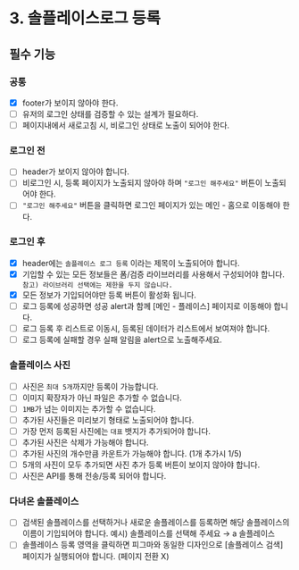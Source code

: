 # 3. 솔플레이스로그 등록

## 필수 기능

### 공통

- [x] footer가 보이지 않아야 한다.
- [ ] 유저의 로그인 상태를 검증할 수 있는 설계가 필요하다.
- [ ] 페이지내에서 새로고침 시, 비로그인 상태로 노출이 되어야 한다.

### 로그인 전

- [ ] header가 보이지 않아야 합니다.
- [ ] 비로그인 시, 등록 페이지가 노출되지 않아야 하며 `"로그인 해주세요"` 버튼이 노출되어야 한다.
- [ ] `"로그인 해주세요"` 버튼을 클릭하면 로그인 페이지가 있는 메인 - 홈으로 이동해야 한다.

### 로그인 후

- [x] header에는 `솔플레이스 로그 등록` 이라는 제목이 노출되어야 합니다.
- [x] 기입할 수 있는 모든 정보들은 폼/검증 라이브러리를 사용해서 구성되어야 합니다.
      `참고) 라이브러리 선택에는 제한을 두지 않습니다.`
- [x] 모든 정보가 기입되어야만 등록 버튼이 활성화 됩니다.
- [ ] 로그 등록에 성공하면 성공 alert과 함께 [메인 - 플레이스] 페이지로 이동해야 합니다.
- [ ] 로그 등록 후 리스트로 이동시, 등록된 데이터가 리스트에서 보여져야 합니다.
- [ ] 로그 등록에 실패할 경우 실패 알림을 alert으로 노출해주세요.

### 솔플레이스 사진

- [ ] 사진은 `최대 5개`까지만 등록이 가능합니다.
- [ ] 이미지 확장자가 아닌 파일은 추가할 수 없습니다.
- [ ] `1MB`가 넘는 이미지는 추가할 수 없습니다.
- [ ] 추가된 사진들은 미리보기 형태로 노출되어야 합니다.
- [ ] 가장 먼저 등록된 사진에는 `대표` 뱃지가 추가되어야 합니다.
- [ ] 추가된 사진은 삭제가 가능해야 합니다.
- [ ] 추가된 사진의 개수만큼 카운트가 가능해야 합니다. (1개 추가시 1/5)
- [ ] 5개의 사진이 모두 추가되면 사진 추가 등록 버튼이 보이지 않아야 합니다.
- [ ] 사진은 API를 통해 전송/등록 되어야 합니다.

### 다녀온 솔플레이스

- [ ] 검색된 솔플레이스를 선택하거나 새로운 솔플레이스를 등록하면 해당 솔플레이스의 이름이 기입되어야 합니다. 예시) 솔플레이스를 선택해 주세요 → a 솔플레이스
- [ ] 솔플레이스 등록 영역을 클릭하면 피그마와 동일한 디자인으로 [솔플레이스 검색] 페이지가 실행되어야 합니다. (페이지 전환 X)
